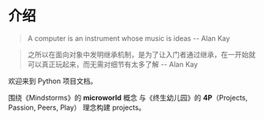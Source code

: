 # 介绍

> A computer is an instrument whose music is ideas -- Alan Kay

> 之所以在面向对象中发明继承机制，是为了让入门者通过继承，在一开始就可以真正玩起来，而无需对细节有太多了解 -- Alan Kay

欢迎来到 Python 项目文档。

围绕《Mindstorms》的 **microworld** 概念 与《终生幼儿园》的 **4P**（Projects, Passion, Peers, Play） 理念构建 projects。
